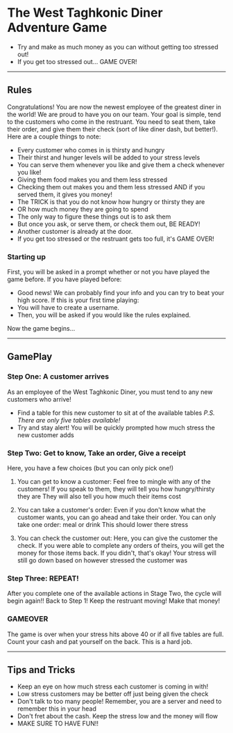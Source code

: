 # The West Taghkonic Diner Adventure Game

- Try and make as much money as you can without getting too stressed out!
- If you get too stressed out... GAME OVER!
*********************

## Rules

Congratulations! You are now the newest employee of the greatest diner in the world! We are proud to have you on our team.
Your goal is simple, tend to the customers who come in the restruant.
You need to seat them, take their order, and give them their check (sort of like diner dash, but better!).
Here are a couple things to note:

- Every customer who comes in is thirsty and hungry
- Their thirst and hunger levels will be added to your stress levels
- You can serve them whenever you like and give them a check whenever you like!
- Giving them food makes you and them less stressed
- Checking them out makes you and them less stressed AND if you served them, it gives you money!
- The TRICK is that you do not know how hungry or thirsty they are
- OR how much money they are going to spend
- The only way to figure these things out is to ask them
- But once you ask, or serve them, or check them out, BE READY!
- Another customer is already at the door.
- If you get too stressed or the restruant gets too full, it's GAME OVER!

### Starting up

First, you will be asked in a prompt whether or not you have played the game before.
If you have played before:
- Good news! We can probably find your info and you can try to beat your high score.
If this is your first time playing:
- You will have to create a username.
- Then, you will be asked if you would like the rules explained.

Now the game begins...
*********************

## GamePlay

### Step One: A customer arrives

As an employee of the West Taghkonic Diner, you must tend to any new customers who arrive!
- Find a table for this new customer to sit at of the available tables
    *P.S. There are only five tables available!*
- Try and stay alert! You will be quickly prompted how much stress the new customer adds


### Step Two: Get to know, Take an order, Give a receipt

Here, you have a few choices (but you can only pick one!)

1. You can get to know a customer:
    Feel free to mingle with any of the customers!
    If you speak to them, they will tell you how hungry/thirsty they are
    They will also tell you how much their items cost

2. You can take a customer's order:
    Even if you don't know what the customer wants, you can go ahead and take their order.
    You can only take one order: meal or drink
    This should lower there stress

3. You can check the customer out:
    Here, you can give the customer the check.
    If you were able to complete any orders of theirs, you will get the money for those items back.
    If you didn't, that's okay!
    Your stress will still go down based on however stressed the customer was

### Step Three: REPEAT!

After you complete one of the available actions in Stage Two, the cycle will begin again!!
Back to Step 1! Keep the restruant moving! Make that money!

### GAMEOVER

The game is over when your stress hits above 40 or if all five tables are full.
Count your cash and pat yourself on the back. This is a hard job.
*********************

## Tips and Tricks

- Keep an eye on how much stress each customer is coming in with!
- Low stress customers may be better off just being given the check
- Don't talk to too many people! Remember, you are a server and need to remember this in your head
- Don't fret about the cash. Keep the stress low and the money will flow
- MAKE SURE TO HAVE FUN!!